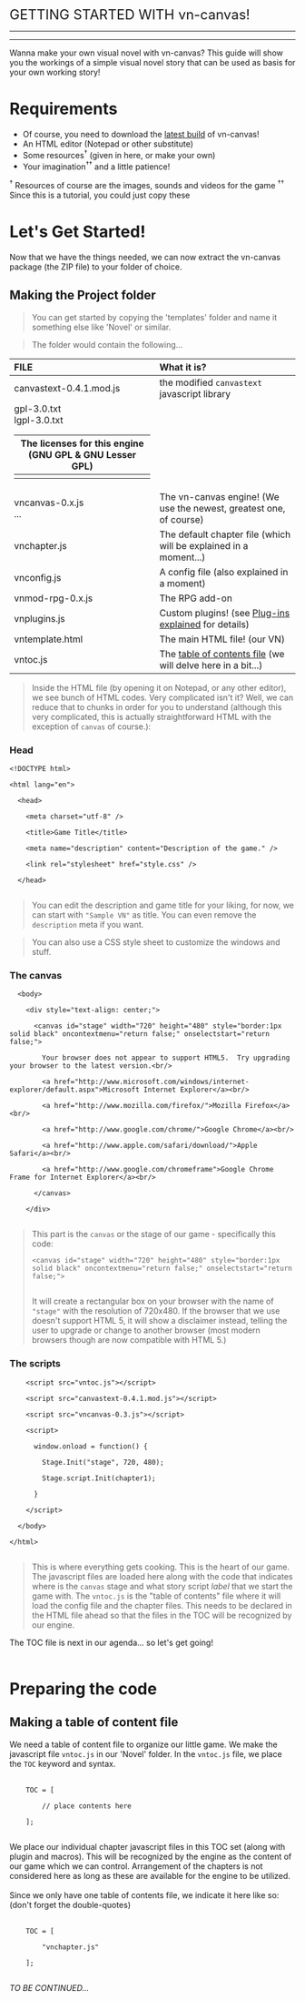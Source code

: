 <font size='5'>GETTING STARTED WITH vn-canvas!</font>

---



---

Wanna make your own visual novel with vn-canvas? This guide will show you the workings of a simple visual novel story that can be used as basis for your own working story!

# Requirements #
  * Of course, you need to download the [latest build](http://code.google.com/p/vn-canvas/downloads/list) of vn-canvas!
  * An HTML editor (Notepad or other substitute)
  * Some resources<sup>†</sup> (given in here, or make your own)
  * Your imagination<sup>††</sup> and a little patience!

<sup>†</sup> Resources of course are the images, sounds and videos for the game
<sup>††</sup> Since this is a tutorial, you could just copy these

# Let's Get Started! #
Now that we have the things needed, we can now extract the vn-canvas package (the ZIP file) to your folder of choice.
## Making the Project folder ##

> You can get started by copying the 'templates' folder and name it something else like 'Novel' or similar.

> The folder would contain the following...

| **FILE** | **What it is?** |
|:---------|:----------------|
|canvastext-0.4.1.mod.js|the modified `canvastext` javascript library|
|gpl-3.0.txt<br>lgpl-3.0.txt<table><thead><th>The licenses for this engine (GNU GPL & GNU Lesser GPL)</th></thead><tbody>
<tr><td>vncanvas-0.x.js<br>...</td><td>The vn-canvas engine! (We use the newest, greatest one, of course)</td></tr>
<tr><td>vnchapter.js</td><td>The default chapter file (which will be explained in a moment...)</td></tr>
<tr><td>vnconfig.js</td><td>A config file (also explained in a moment)</td></tr>
<tr><td>vnmod-rpg-0.x.js</td><td>The RPG add-on   </td></tr>
<tr><td>vnplugins.js</td><td>Custom plugins! (see <a href='Plugins.md'>Plug-ins explained</a> for details)</td></tr>
<tr><td>vntemplate.html</td><td>The main HTML file! (our VN)</td></tr>
<tr><td>vntoc.js  </td><td>The <a href='HeTOC.md'>table of contents file</a> (we will delve here in a bit...)</td></tr></tbody></table>

<blockquote>Inside the HTML file (by opening it on Notepad, or any other editor), we see bunch of HTML codes. Very complicated isn't it? Well, we can reduce that to chunks in order for you to understand (although this very complicated, this is actually straightforward HTML with the exception of <code>canvas</code> of course.):</blockquote>

<h3>Head</h3>
<pre><code>&lt;!DOCTYPE html&gt;<br>
&lt;html lang="en"&gt;<br>
  &lt;head&gt;<br>
    &lt;meta charset="utf-8" /&gt;<br>
    &lt;title&gt;Game Title&lt;/title&gt;<br>
    &lt;meta name="description" content="Description of the game." /&gt;<br>
    &lt;link rel="stylesheet" href="style.css" /&gt;<br>
  &lt;/head&gt;<br>
</code></pre>

<blockquote>You can edit the description and game title for your liking, for now, we can start with <code>"Sample VN"</code> as title. You can even remove the <code>description</code> meta if you want.</blockquote>

<blockquote>You can also use a CSS style sheet to customize the windows and stuff.</blockquote>

<h3>The canvas</h3>
<pre><code>  &lt;body&gt;<br>
    &lt;div style="text-align: center;"&gt;<br>
      &lt;canvas id="stage" width="720" height="480" style="border:1px solid black" oncontextmenu="return false;" onselectstart="return false;"&gt;<br>
        Your browser does not appear to support HTML5.  Try upgrading your browser to the latest version.&lt;br/&gt;<br>
        &lt;a href="http://www.microsoft.com/windows/internet-explorer/default.aspx"&gt;Microsoft Internet Explorer&lt;/a&gt;&lt;br/&gt;<br>
        &lt;a href="http://www.mozilla.com/firefox/"&gt;Mozilla Firefox&lt;/a&gt;&lt;br/&gt;<br>
        &lt;a href="http://www.google.com/chrome/"&gt;Google Chrome&lt;/a&gt;&lt;br/&gt;<br>
        &lt;a href="http://www.apple.com/safari/download/"&gt;Apple Safari&lt;/a&gt;&lt;br/&gt;<br>
        &lt;a href="http://www.google.com/chromeframe"&gt;Google Chrome Frame for Internet Explorer&lt;/a&gt;&lt;br/&gt;<br>
      &lt;/canvas&gt;<br>
    &lt;/div&gt;<br>
</code></pre>

<blockquote>This part is the <code>canvas</code> or the stage of our game - specifically this code:<br>
<pre><code>&lt;canvas id="stage" width="720" height="480" style="border:1px solid black" oncontextmenu="return false;" onselectstart="return false;"&gt;<br>
</code></pre>
It will create a rectangular box on your browser with the name of <code>"stage"</code> with the resolution of 720x480. If the browser that we use doesn't support HTML 5, it will show a disclaimer instead, telling the user to upgrade or change to another browser (most modern browsers though are now compatible with HTML 5.)</blockquote>

<h3>The scripts</h3>
<pre><code>    &lt;script src="vntoc.js"&gt;&lt;/script&gt;<br>
    &lt;script src="canvastext-0.4.1.mod.js"&gt;&lt;/script&gt;<br>
    &lt;script src="vncanvas-0.3.js"&gt;&lt;/script&gt;<br>
    &lt;script&gt;<br>
      window.onload = function() {<br>
        Stage.Init("stage", 720, 480);<br>
        Stage.script.Init(chapter1);<br>
      }<br>
    &lt;/script&gt;<br>
  &lt;/body&gt;<br>
&lt;/html&gt;<br>
</code></pre>

<blockquote>This is where everything gets cooking. This is the heart of our game. The javascript files are loaded here along with the code that indicates where is the <code>canvas</code> stage and what story script <i>label</i> that we start the game with. The <code>vntoc.js</code> is the "table of contents" file where it will load the config file and the chapter files. This needs to be declared in the HTML file ahead so that the files in the TOC will be recognized by our engine.</blockquote>

The TOC file is next in our agenda... so let's get going!<br>
<br>
<h1>Preparing the code</h1>

<h2>Making a table of content file</h2>

We need a table of content file to organize our little game. We make the javascript file <code>vntoc.js</code> in our 'Novel' folder. In the <code>vntoc.js</code> file, we place the <code>TOC</code> keyword and syntax.<br>
<br>
<pre><code>    TOC = [<br>
        // place contents here<br>
    ];            <br>
</code></pre>

We place our individual chapter javascript files in this TOC set (along with plugin and macros). This will be recognized by the engine as the content of our game which we can control. Arrangement of the chapters is not considered here as long as these are available for the engine to be utilized.<br>
<br>
Since we only have one table of contents file, we indicate it here like so:<br>
(don't forget the double-quotes)<br>
<br>
<pre><code>    TOC = [<br>
        "vnchapter.js"<br>
    ];            <br>
</code></pre>

<i>TO BE CONTINUED...</i>